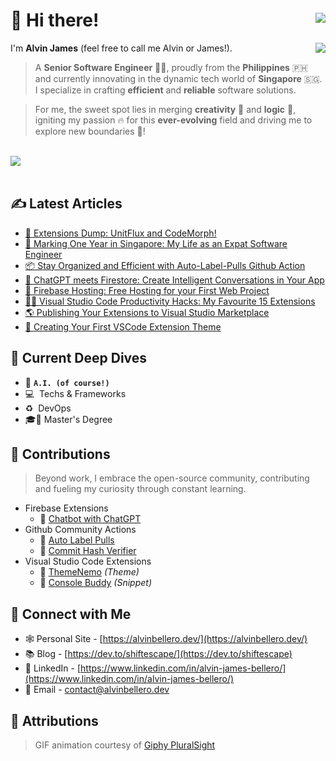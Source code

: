 # 👋 Hi there! <img align="right" style="margin-top: 5px" src="https://komarev.com/ghpvc/?username=shiftEscape&style=for-the-badge&color=E05D44" />

<img src="https://github.com/shiftEscape/shiftEscape/assets/2888535/67585c87-bda8-4a69-9066-59f3eaf36aa9" align="right" />

I'm **Alvin James** (feel free to call me Alvin or James!).

> A **Senior Software Engineer** 🧑‍💻, proudly from the **Philippines** 🇵🇭 and currently innovating in the dynamic tech world of **Singapore** 🇸🇬. I specialize in crafting **efficient** and **reliable** software solutions.

> For me, the sweet spot lies in merging **creativity** 🎨 and **logic** 🧠, igniting my passion 🔥 for this **ever-evolving** field and driving me to explore new boundaries 💯!

<br/>

<div>
  <a href="https://www.buymeacoffee.com/shiftEscapeAlvin">
    <img src="https://www.buymeacoffee.com/assets/img/custom_images/orange_img.png" />
  </a>
</div>

<br/>

## ✍️ Latest Articles
<!-- BLOG-POST-LIST:START -->
- [🌟 Extensions Dump: UnitFlux and CodeMorph!](https://dev.to/shiftescape/extensions-dump-unitflux-and-codemorph-bhi)
- [💼 Marking One Year in Singapore: My Life as an Expat Software Engineer](https://dev.to/shiftescape/marking-one-year-in-singapore-my-life-as-an-expat-software-engineer-10h6)
- [📦 Stay Organized and Efficient with Auto-Label-Pulls Github Action](https://dev.to/shiftescape/stay-organized-and-efficient-with-auto-label-pulls-github-action-29pi)
- [🤖 ChatGPT meets Firestore: Create Intelligent Conversations in Your App](https://dev.to/shiftescape/chatgpt-meets-firestore-create-intelligent-conversations-in-your-app-11mj)
- [🚀 Firebase Hosting: Free Hosting for your First Web Project](https://dev.to/shiftescape/firebase-hosting-free-hosting-for-your-first-web-project-28n8)
- [🧑‍💻 Visual Studio Code Productivity Hacks: My Favourite 15 Extensions](https://dev.to/shiftescape/visual-studio-code-productivity-hacks-my-favourite-15-extensions-1gb7)
- [🌎 Publishing Your Extensions to Visual Studio Marketplace](https://dev.to/shiftescape/publishing-your-extensions-to-visual-studio-marketplace-49ma)
- [🎨 Creating Your First VSCode Extension Theme](https://dev.to/shiftescape/creating-your-first-vscode-extension-9d4)
<!-- BLOG-POST-LIST:END -->

## 🔬 Current Deep Dives
- 🤖 **`A.I. (of course!)`**
- 💻 &nbsp;Techs & Frameworks
- ♻️ &nbsp;DevOps
- 🎓🤞 Master's Degree

## 🌟 Contributions
> Beyond work, I embrace the open-source community, contributing and fueling my curiosity through constant learning.

- Firebase Extensions
  - 🤖 [Chatbot with ChatGPT](https://extensions.dev/extensions/shiftescape/firestore-chatgpt-bot)
- Github Community Actions
  - 🔖 [Auto Label Pulls](https://github.com/marketplace/actions/auto-label-pulls)
  - 📇 [Commit Hash Verifier](https://github.com/marketplace/actions/commit-hash-verifier)
- Visual Studio Code Extensions
  - 🎨 [ThemeNemo](https://marketplace.visualstudio.com/items?itemName=AlvinJamesBellero.theme-nemo) _(Theme)_
  - 📜 [Console Buddy](https://marketplace.visualstudio.com/items?itemName=AlvinJamesBellero.console-buddy) _(Snippet)_

## 🤝 Connect with Me
- 🕸️ Personal Site - [https://alvinbellero.dev/](https://alvinbellero.dev/)
- 📚 Blog - [https://dev.to/shiftescape/](https://dev.to/shiftescape)
- 🧳 LinkedIn - [https://www.linkedin.com/in/alvin-james-bellero/](https://www.linkedin.com/in/alvin-james-bellero/)
- 📧 Email - [contact@alvinbellero.dev](mailto:contact@alvinbellero.dev)

## 🙇 Attributions
> GIF animation courtesy of [Giphy PluralSight](https://giphy.com/Pluralsight/)
